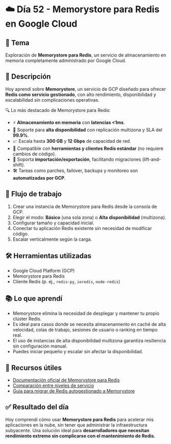 # ☁️ Día 52 - Memorystore para Redis en Google Cloud

## 📌 Tema

Exploración de **Memorystore para Redis**, un servicio de almacenamiento en memoria completamente administrado por Google Cloud.

## 📖 Descripción

Hoy aprendí sobre **Memorystore**, un servicio de GCP diseñado para ofrecer **Redis como servicio gestionado**, con alto rendimiento, disponibilidad y escalabilidad sin complicaciones operativas.

🔍 Lo más destacado de Memorystore para Redis:

- ⚡ **Almacenamiento en memoria** con **latencias <1ms**.
- 🔁 Soporte para **alta disponibilidad** con replicación multizona y SLA del **99.9%**.
- 📈 Escala hasta **300 GB** y **12 Gbps** de capacidad de red.
- 🧰 Compatible con **herramientas y clientes Redis estándar** (no requiere cambios de código).
- 🔄 Soporta **importación/exportación**, facilitando migraciones (lift-and-shift).
- 🛠️ Tareas como parches, failover, backups y monitoreo son **automatizadas por GCP**.

## 🔁 Flujo de trabajo

1. Crear una instancia de Memorystore para Redis desde la consola de GCP.
2. Elegir el modo: **Básico** (una sola zona) o **Alta disponibilidad** (multizona).
3. Configurar tamaño y capacidad inicial.
4. Conectar tu aplicación Redis existente sin necesidad de modificar código.
5. Escalar verticalmente según la carga.

## 🛠️ Herramientas utilizadas

- Google Cloud Platform (GCP)
- Memorystore para Redis
- Cliente Redis (p. ej., `redis-py`, `ioredis`, `node-redis`)

## 📚 Lo que aprendí

- Memorystore elimina la necesidad de desplegar y mantener tu propio clúster Redis.
- Es ideal para casos donde se necesita almacenamiento en caché de alta velocidad, colas de trabajo, sesiones de usuario o ranking en tiempo real.
- El uso de instancias de alta disponibilidad multizona garantiza resiliencia sin configuración manual.
- Puedes iniciar pequeño y escalar sin afectar la disponibilidad.

## 🔗 Recursos útiles

- [Documentación oficial de Memorystore para Redis](https://cloud.google.com/memorystore/docs/redis)
- [Comparación entre niveles de servicio](https://cloud.google.com/memorystore/docs/redis/reference/rest/v1/projects.locations.instances#tier)
- [Guía para migrar de Redis autogestionado a Memorystore](https://cloud.google.com/memorystore/docs/redis/import-export)

## ✅ Resultado del día

Hoy comprendí cómo usar **Memorystore para Redis** para acelerar mis aplicaciones en la nube, sin tener que administrar la infraestructura subyacente.
Una solución ideal para **desarrolladores que necesitan rendimiento extremo sin complicarse con el mantenimiento de Redis.**

